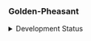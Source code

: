 ### Golden-Pheasant

<details><summary>Development Status</summary>
<p>

#### Development Progress

```python
## Backend
[x] User
## Frontend








```

</p>
</details>
